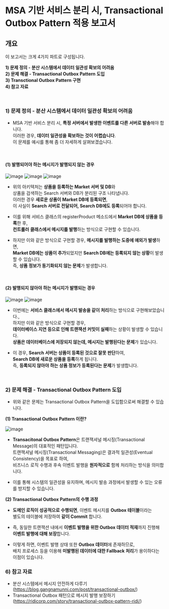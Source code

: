 # MSA 기반 서비스 분리 시, Transactional Outbox Pattern 적용 보고서 

## 개요

이 보고서는 크게 4가지 파트로 구성됩니다.
  
**1) 문제 정의 - 분산 시스템에서 데이터 일관성 확보의 어려움** <br>
**2) 문제 해결 - Transactional Outbox Pattern 도입** <br>
**3) Transctional Outbox Pattern 구현** <br> 
**4) 참고 자료** <br> 


<br> 


### 1) 문제 정의 - 분산 시스템에서 데이터 일관성 확보의 어려움

- MSA 기반 서비스 분리 시, **특정 서버에서 발생한 이벤트를 다른 서버로 발송**해야 합니다. <br> 
  이러한 경우, **데이터 일관성을 확보하는 것이 어렵습니다**. <br> 
  이 문제를 예시를 통해 좀 더 자세하게 살펴보겠습니다. <br> 

<br> 

#### (1) 발행되어야 하는 메시지가 발행되지 않는 경우
![image](https://github.com/user-attachments/assets/00e85476-f3cf-4dec-82d4-35cd8f17dbda)
![image](https://github.com/user-attachments/assets/51114dfa-b937-4663-850c-3c848aa97f75)
![image](https://github.com/user-attachments/assets/4549fa3e-332c-4c23-9fbc-fb80a2da9a9d)

- 위의 아키텍처는 **상품을 등록하는 Market 서버 및 DB**와 <br>
  상품을 검색하는 Search 서버와 DB가 분리된 구조 나타냅니다. <br> 
  이러한 경우 **새로운 상품이 Market DB에 등록되면**, <br>
  이 사실이 **Search 서버로 전달되어, Search DB에도 등록**되어야 합니다. <br>

- 이를 위해 서비스 클래스의 registerProduct 메소드에서 **Market DB에 상품을 등록**한 후, <br>
  **컨트롤러 클래스에서 메시지를 발행**하는 방식으로 구현할 수 있습니다. <br>

- 하지만 이와 같은 방식으로 구현할 경우, **메시지를 발행하는 도중에 예외가 발생**하면, <br>
  **Market DB에는 상품이 추가**되었지만 **Search DB에는 등록되지 않는 상황**이 발생할 수 있습니다. <br>
  즉, **상품 정보가 동기화되지 않는 문제**가 발생합니다. <br> 
  

<br> 


#### (2) 발행되지 않아야 하는 메시지가 발행되는 경우

![image](https://github.com/user-attachments/assets/de5a074e-f2bb-4f5e-aa2d-87cc7a185d5c)
![image](https://github.com/user-attachments/assets/156fef63-5f5f-4d30-8a60-b037e3d64e1d)

- 이번에는 **서비스 클래스에서 메시지 발송을 같이 처리**하는 방식으로 구현해보았습니다., <br>
  하지만 이와 같은 방식으로 구현할 경우, <br>
  **데이터베이스 지연 등으로 인해 트랜잭션 커밋이 실패**하는 상황이 발생할 수 있습니다. <br>
  **상품은 데이터베이스에 저장되지 않는데, 메시지는 발행된다는 문제**가 있습니다.

- 이 경우, **Search 서버는 상품이 등록된 것으로 잘못 판단**하여, <br>
  **Search DB에 새로운 상품을 등록**하게 됩니다. <br> 
  즉, **등록되지 않아야 하는 상품 정보가 등록된다는 문제**가 발생합니다. <br>  


<br> 


### 2) 문제 해결 - Transactional Outbox Pattern 도입 

- 위와 같은 문제는 Transactional Outbox Pattern을 도입함으로써 해결할 수 있습니다. <br>

**(1) Transactional Outbox Pattern 이란?** 

![image](https://github.com/user-attachments/assets/dedc0f33-efcd-49fa-9f25-21c5f8e5604a)


- **Transacitonal Outbox Pattern**은 트랜잭셔널 메시징(Transactional Message)의 대표적인 패턴입니다. <br> 
  트랜잭셔널 메시징(Transactional Messaging)은 결과적 일관성(Eventual Consistency)을 목표로 하여, <br> 
  비즈니스 로직 수행과 후속 이벤트 발행을 **원자적으로** 함께 처리하는 방식을 의미합니다. <br> 

- 이를 통해 시스템의 일관성을 유지하며, 메시지 발송 과정에서 발생할 수 있는 오류를 방지할 수 있습니다.


**(2) Transactional Outbox Pattern의 수행 과정** 

- **도메인 로직이 성공적으로 수행되면**, 이벤트 메시지를 **Outbox 테이블**이라는 <br> 
  별도의 테이블에 저장하여 **같이 Commit** 합니다. <br> 

- 즉, 동일한 트랜잭션 내에서 **이벤트 발행을 위한 Outbox 데이터 적재**까지 진행해 <br>
  **이벤트 발행에 대해 보장**합니다. 

- 이렇게 하면, 이벤트 발행 상태 또한 **Outbox 데이터**에 존재하므로, <br>
  배치 프로세스 등을 이용해 **미발행된 데이터에 대한 Fallback 처리**가 용이하다는 이점이 있습니다. <br>





### 6) 참고 자료
- 분산 시스템에서 메시지 안전하게 다루기(https://blog.gangnamunni.com/post/transactional-outbox/)
- Transactional Outbox 패턴으로 메시지 발행 보장하기(https://ridicorp.com/story/transactional-outbox-pattern-ridi/)
  

